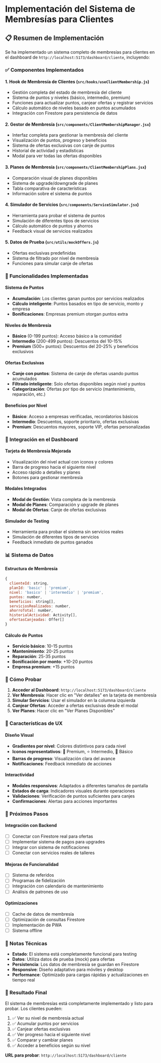 # Implementación del Sistema de Membresías para Clientes

## 📋 Resumen de Implementación

Se ha implementado un sistema completo de membresías para clientes en el dashboard de `http://localhost:5173/dashboard/cliente`, incluyendo:

### ✅ Componentes Implementados

#### 1. **Hook de Membresía de Clientes** (`src/hooks/useClientMembership.js`)
- Gestión completa del estado de membresía del cliente
- Sistema de puntos y niveles (básico, intermedio, premium)
- Funciones para actualizar puntos, canjear ofertas y registrar servicios
- Cálculo automático de niveles basado en puntos acumulados
- Integración con Firestore para persistencia de datos

#### 2. **Gestor de Membresía** (`src/components/ClientMembershipManager.jsx`)
- Interfaz completa para gestionar la membresía del cliente
- Visualización de puntos, progreso y beneficios
- Sistema de ofertas exclusivas con canje de puntos
- Historial de actividad y estadísticas
- Modal para ver todas las ofertas disponibles

#### 3. **Planes de Membresía** (`src/components/ClientMembershipPlans.jsx`)
- Comparación visual de planes disponibles
- Sistema de upgrade/downgrade de planes
- Tabla comparativa de características
- Información sobre el sistema de puntos

#### 4. **Simulador de Servicios** (`src/components/ServiceSimulator.jsx`)
- Herramienta para probar el sistema de puntos
- Simulación de diferentes tipos de servicios
- Cálculo automático de puntos y ahorros
- Feedback visual de servicios realizados

#### 5. **Datos de Prueba** (`src/utils/mockOffers.js`)
- Ofertas exclusivas predefinidas
- Sistema de filtrado por nivel de membresía
- Funciones para simular canje de ofertas

### 🎯 Funcionalidades Implementadas

#### Sistema de Puntos
- **Acumulación**: Los clientes ganan puntos por servicios realizados
- **Cálculo inteligente**: Puntos basados en tipo de servicio, monto y empresa
- **Bonificaciones**: Empresas premium otorgan puntos extra

#### Niveles de Membresía
- **Básico** (0-199 puntos): Acceso básico a la comunidad
- **Intermedio** (200-499 puntos): Descuentos del 10-15%
- **Premium** (500+ puntos): Descuentos del 20-25% y beneficios exclusivos

#### Ofertas Exclusivas
- **Canje con puntos**: Sistema de canje de ofertas usando puntos acumulados
- **Filtrado inteligente**: Solo ofertas disponibles según nivel y puntos
- **Categorización**: Ofertas por tipo de servicio (mantenimiento, reparación, etc.)

#### Beneficios por Nivel
- **Básico**: Acceso a empresas verificadas, recordatorios básicos
- **Intermedio**: Descuentos, soporte prioritario, ofertas exclusivas
- **Premium**: Descuentos mayores, soporte VIP, ofertas personalizadas

### 🔧 Integración en el Dashboard

#### Tarjeta de Membresía Mejorada
- Visualización del nivel actual con iconos y colores
- Barra de progreso hacia el siguiente nivel
- Acceso rápido a detalles y planes
- Botones para gestionar membresía

#### Modales Integrados
- **Modal de Gestión**: Vista completa de la membresía
- **Modal de Planes**: Comparación y upgrade de planes
- **Modal de Ofertas**: Canje de ofertas exclusivas

#### Simulador de Testing
- Herramienta para probar el sistema sin servicios reales
- Simulación de diferentes tipos de servicios
- Feedback inmediato de puntos ganados

### 📊 Sistema de Datos

#### Estructura de Membresía
```javascript
{
  clienteId: string,
  planId: 'basic' | 'premium',
  nivel: 'basico' | 'intermedio' | 'premium',
  puntos: number,
  beneficios: string[],
  serviciosRealizados: number,
  ahorroTotal: number,
  historialActividad: Activity[],
  ofertasCanjeadas: Offer[]
}
```

#### Cálculo de Puntos
- **Servicio básico**: 10-15 puntos
- **Mantenimiento**: 20-25 puntos
- **Reparación**: 25-35 puntos
- **Bonificación por monto**: +10-20 puntos
- **Empresa premium**: +15 puntos

### 🚀 Cómo Probar

1. **Acceder al Dashboard**: `http://localhost:5173/dashboard/cliente`
2. **Ver Membresía**: Hacer clic en "Ver detalles" en la tarjeta de membresía
3. **Simular Servicios**: Usar el simulador en la columna izquierda
4. **Canjear Ofertas**: Acceder a ofertas exclusivas desde el modal
5. **Ver Planes**: Hacer clic en "Ver Planes Disponibles"

### 🎨 Características de UX

#### Diseño Visual
- **Gradientes por nivel**: Colores distintivos para cada nivel
- **Iconos representativos**: 👑 Premium, ⭐ Intermedio, 🔰 Básico
- **Barras de progreso**: Visualización clara del avance
- **Notificaciones**: Feedback inmediato de acciones

#### Interactividad
- **Modales responsivos**: Adaptados a diferentes tamaños de pantalla
- **Estados de carga**: Indicadores visuales durante operaciones
- **Validaciones**: Verificación de puntos suficientes para canjes
- **Confirmaciones**: Alertas para acciones importantes

### 🔮 Próximos Pasos

#### Integración con Backend
- [ ] Conectar con Firestore real para ofertas
- [ ] Implementar sistema de pagos para upgrades
- [ ] Integrar con sistema de notificaciones
- [ ] Conectar con servicios reales de talleres

#### Mejoras de Funcionalidad
- [ ] Sistema de referidos
- [ ] Programas de fidelización
- [ ] Integración con calendario de mantenimiento
- [ ] Análisis de patrones de uso

#### Optimizaciones
- [ ] Cache de datos de membresía
- [ ] Optimización de consultas Firestore
- [ ] Implementación de PWA
- [ ] Sistema offline

### 📝 Notas Técnicas

- **Estado**: El sistema está completamente funcional para testing
- **Datos**: Utiliza datos de prueba (mock) para ofertas
- **Persistencia**: Los datos de membresía se guardan en Firestore
- **Responsive**: Diseño adaptativo para móviles y desktop
- **Performance**: Optimizado para cargas rápidas y actualizaciones en tiempo real

### 🎯 Resultado Final

El sistema de membresías está completamente implementado y listo para probar. Los clientes pueden:

1. ✅ Ver su nivel de membresía actual
2. ✅ Acumular puntos por servicios
3. ✅ Canjear ofertas exclusivas
4. ✅ Ver progreso hacia el siguiente nivel
5. ✅ Comparar y cambiar planes
6. ✅ Acceder a beneficios según su nivel

**URL para probar**: `http://localhost:5173/dashboard/cliente`
